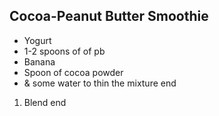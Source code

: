 ## Cocoa-Peanut Butter Smoothie

- Yogurt
- 1-2 spoons of of pb
- Banana
- Spoon of cocoa powder
- & some water to thin the mixture
end

1. Blend
end